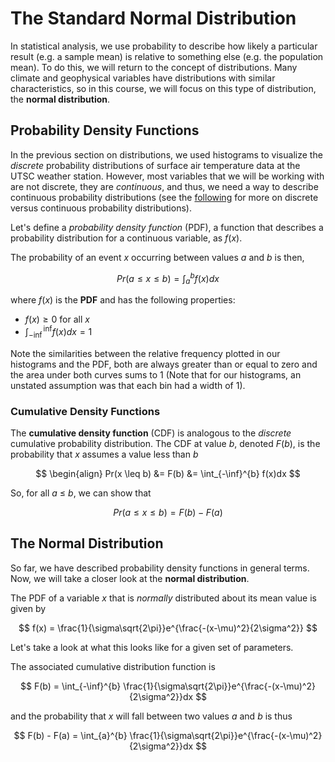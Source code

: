 The Standard Normal Distribution
=======================

In statistical analysis, we use probability to describe how likely a particular result (e.g. a sample mean) is relative to something else (e.g. the population mean). To do this, we will return to the concept of distributions. Many climate and geophysical variables have distributions with similar characteristics, so in this course, we will focus on this type of distribution, the **normal distribution**.

## Probability Density Functions

In the previous section on distributions, we used histograms to visualize the *discrete* probability distributions of surface air temperature data at the UTSC weather station. However, most variables that we will be working with are not discrete, they are *continuous*, and thus, we need a way to describe continuous probability distributions (see the [following][pdf] for more on discrete versus continuous probability distributions).

Let's define a *probability density function* (PDF), a function that describes a probability distribution for a continuous variable, as $f(x)$.

The probability of an event $x$ occurring between values $a$ and $b$ is then,

$$
Pr(a \leq x \leq b) = \int_{a}^b f(x)dx
$$

where $f(x)$ is the **PDF** and has the following properties:

- $f(x) \geq 0$ for all $x$
- $\int_{-\inf}^{\inf} f(x)dx = 1$

Note the similarities between the relative frequency plotted in our histograms and the PDF, both are always greater than or equal to zero and the area under both curves sums to 1 (Note that for our histograms, an unstated assumption was that each bin had a width of 1).

### Cumulative Density Functions

The **cumulative density function** (CDF) is analogous to the *discrete* cumulative probability distribution. The CDF at value $b$, denoted $F(b)$, is the probability that $x$ assumes a value less than $b$

$$
\begin{align}
Pr(x \leq b) &= F(b)
&= \int_{-\inf}^{b} f(x)dx
$$

So, for all $a$ $\leq$ $b$, we can show that

$$
Pr(a \leq x \leq b) = F(b) - F(a)
$$

## The Normal Distribution

So far, we have described probability density functions in general terms. Now, we will take a closer look at the **normal distribution**.

The PDF of a variable $x$ that is *normally* distributed about its mean value is given by

$$
f(x) = \frac{1}{\sigma\sqrt{2\pi}}e^{\frac{-(x-\mu)^2}{2\sigma^2}}
$$

Let's take a look at what this looks like for a given set of parameters.


The associated cumulative distribution function is

$$
F(b) = \int_{-\inf}^{b} \frac{1}{\sigma\sqrt{2\pi}}e^{\frac{-(x-\mu)^2}{2\sigma^2}}dx
$$

and the probability that $x$ will fall between two values $a$ and $b$ is thus

$$
F(b) - F(a) = \int_{a}^{b} \frac{1}{\sigma\sqrt{2\pi}}e^{\frac{-(x-\mu)^2}{2\sigma^2}}dx
$$





[pdf]: https://www.themathdoctors.org/from-histograms-to-probability-distribution-functions/
